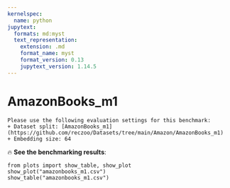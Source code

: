 ```yaml
---
kernelspec:
  name: python
jupytext:
  formats: md:myst
  text_representation:
    extension: .md
    format_name: myst
    format_version: 0.13
    jupytext_version: 1.14.5
---
```


# AmazonBooks_m1

```{note}
Please use the following evaluation settings for this benchmark:
+ Dataset split: [AmazonBooks_m1](https://github.com/reczoo/Datasets/tree/main/Amazon/AmazonBooks_m1)
+ Embedding size: 64
```

🔥 **See the benchmarking results**:

```{code-cell}
from plots import show_table, show_plot
show_plot("amazonbooks_m1.csv")
show_table("amazonbooks_m1.csv")
```
